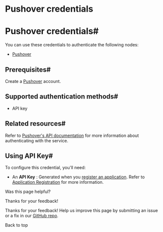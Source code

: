 # Pushover credentials

[ ](https://github.com/n8n-io/n8n-docs/edit/main/docs/integrations/builtin/credentials/pushover.md "Edit this page")

# Pushover credentials#

You can use these credentials to authenticate the following nodes:

  * [Pushover](../../app-nodes/n8n-nodes-base.pushover/)



## Prerequisites#

Create a [Pushover](https://pushover.net) account.

## Supported authentication methods#

  * API key



## Related resources#

Refer to [Pushover's API documentation](https://pushover.net/api) for more information about authenticating with the service.

## Using API Key#

To configure this credential, you'll need:

  * An **API Key** : Generated when you [register an application](https://pushover.net/apps/build). Refer to [Application Registration](https://pushover.net/api#registration) for more information.

Was this page helpful? 

Thanks for your feedback! 

Thanks for your feedback! Help us improve this page by submitting an issue or a fix in our [GitHub repo](https://github.com/n8n-io/n8n-docs). 

Back to top 
